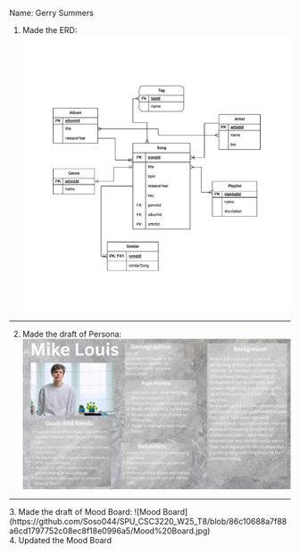 Name: Gerry Summers
1. Made the ERD:
![alt image](https://github.com/Soso044/SPU_CSC3220_W25_T8/blob/Gerry's/Screenshot%202025-02-03%20182339.png?raw=true)

-----------------------------------------------------------------------------------------------------------------------
2. Made the draft of Persona:
![alt image](https://github.com/Soso044/SPU_CSC3220_W25_T8/blob/Gerry's/Mike%20Louis.jpg?raw=true)
<hr>
3. Made the draft of Mood Board:
![Mood Board](https://github.com/Soso044/SPU_CSC3220_W25_T8/blob/86c10688a7f88a6cd1797752c08ec8f18e0996a5/Mood%20Board.jpg)
<br>
4. Updated the Mood Board
